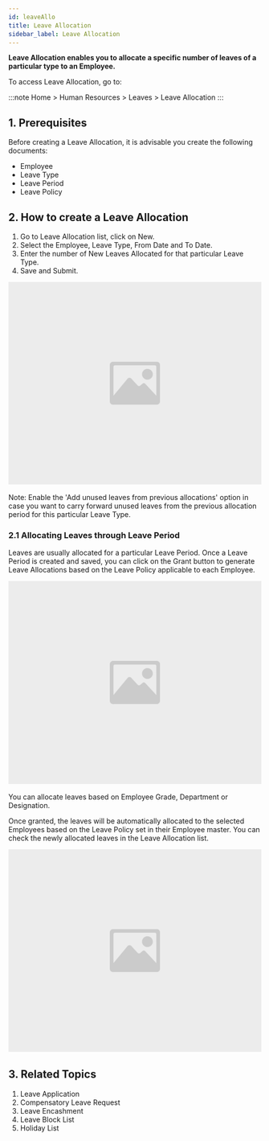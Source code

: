 ```yaml
---
id: leaveAllo
title: Leave Allocation
sidebar_label: Leave Allocation
---
```



**Leave Allocation enables you to allocate a specific number of leaves of a particular type to an Employee.**

To access Leave Allocation, go to:

:::note
Home > Human Resources > Leaves > Leave Allocation
:::

## 1. Prerequisites 
Before creating a Leave Allocation, it is advisable you create the following documents:

- Employee
- Leave Type
- Leave Period
- Leave Policy
## 2. How to create a Leave Allocation 
1. Go to Leave Allocation list, click on New.
1. Select the Employee, Leave Type, From Date and To Date.
1. Enter the number of New Leaves Allocated for that particular Leave Type.
1. Save and Submit.

![image](images/image.jpg)

Note: Enable the 'Add unused leaves from previous allocations' option in case you want to carry forward unused leaves from the previous allocation period for this particular Leave Type.

### 2.1 Allocating Leaves through Leave Period 
Leaves are usually allocated for a particular Leave Period. Once a Leave Period is created and saved, you can click on the Grant button to generate Leave Allocations based on the Leave Policy applicable to each Employee.

![image](images/image.jpg)

You can allocate leaves based on Employee Grade, Department or Designation.

Once granted, the leaves will be automatically allocated to the selected Employees based on the Leave Policy set in their Employee master. You can check the newly allocated leaves in the Leave Allocation list.

![image](images/image.jpg)

## 3. Related Topics 
1. Leave Application
1. Compensatory Leave Request
1. Leave Encashment
1. Leave Block List
1. Holiday List

